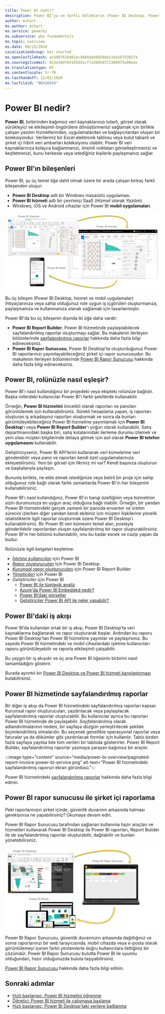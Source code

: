 ```yaml
---
title: Power BI nedir?
description: Power BI’ya ve farklı bölümlerin (Power BI Desktop, Power BI hizmeti, Power BI mobil, Rapor Sunucusu ve Power BI Embedded) birbirine uyumuna genel bakış.
author: mihart
ms.author: mihart
ms.service: powerbi
ms.subservice: pbi-fundamentals
ms.topic: overview
ms.date: 09/23/2020
LocalizationGroup: Get started
ms.openlocfilehash: acbd0761b481ec4884ab94d50de219a2d753b574
ms.sourcegitcommit: 653e18d7041d3dd1cf7a38010372366975a98eae
ms.translationtype: HT
ms.contentlocale: tr-TR
ms.lasthandoff: 12/01/2020
ms.locfileid: "96416543"
---
```

# <a name="what-is-power-bi"></a>Power BI nedir?
**Power BI**, birbirinden bağımsız veri kaynaklarınızı tutarlı, görsel olarak sürükleyici ve etkileşimli öngörülere dönüştürmenizi sağlamak için birlikte çalışan yazılım hizmetlerinden, uygulamalardan ve bağlayıcılardan oluşan bir koleksiyondur. Verileriniz bir Excel elektronik tablosu veya bulut tabanlı ve şirket içi hibrit veri ambarları koleksiyonu olabilir. Power BI veri kaynaklarınıza kolayca bağlanmanızı, önemli noktaları görselleştirmenizi ve keşfetmenizi, bunu herkesle veya istediğiniz kişilerle paylaşmanızı sağlar.

## <a name="the-parts-of-power-bi"></a>Power BI'ın bileşenleri
Power BI, şu üç temel öğe dahil olmak üzere bir arada çalışan birkaç farklı bileşenden oluşur: 
- **Power BI Desktop** adlı bir Windows masaüstü uygulaması.
- **Power BI hizmeti** adlı bir çevrimiçi SaaS (*Hizmet olarak Yazılım*). 
- Windows, iOS ve Android cihazlar için Power BI **mobil uygulamaları**.

![Power BI Desktop, Power BI hizmeti ve Power BI Mobil tümleştirmelerini gösteren diyagramın ekran görüntüsü.](media/power-bi-overview/power-bi-overview-blocks.png)

Bu üç bileşen (Power BI Desktop, hizmet ve mobil uygulamalar) ihtiyaçlarınıza veya sahip olduğunuz role uygun iş içgörüleri oluşturmanıza, paylaşmanıza ve kullanmanıza olanak sağlamak için tasarlanmıştır.

Power BI'da bu üç bileşenin dışında iki öğe daha vardır:

- **Power BI Report Builder**, Power BI hizmetinde paylaşılabilecek sayfalandırılmış raporlar oluşturmayı sağlar. Bu makalenin ilerleyen bölümlerinde [sayfalandırılmış raporlar](#paginated-reports-in-the-power-bi-service) hakkında daha fazla bilgi edineceksiniz.
- **Power BI Rapor Sunucusu**, Power BI Desktop'ta oluşturduğunuz Power BI raporlarınızı yayımlayabileceğiniz şirket içi rapor sunucusudur. Bu makalenin ilerleyen bölümlerinde [Power BI Rapor Sunucusu](#on-premises-reporting-with-power-bi-report-server) hakkında daha fazla bilgi edineceksiniz.

## <a name="how-power-bi-matches-your-role"></a>Power BI, rolünüzle nasıl eşleşir?
Power BI'ı nasıl kullandığınız bir projedeki veya ekipteki rolünüze bağlıdır. Başka rollerdeki kullanıcılar Power BI'ı farklı şekillerde kullanabilir.

Örneğin, **Power BI hizmetini** öncelikli olarak raporları ve panoları görüntülemek için kullanabilirsiniz. Sürekli hesaplama yapan, iş raporları oluşturan iş arkadaşınız raporları oluşturmak ve sonra da bunları görüntüleyebileceğiniz Power BI hizmetine yayımlamak için **Power BI Desktop**'ı veya **Power BI Report Builder**'ı yoğun olarak kullanabilir. Satış departmanındaki başka biri, satış kotalarındaki ilerleme durumu izlemek ve yeni olası müşteri bilgilerinde detaya gitmek için asıl olarak **Power BI telefon uygulamasını** kullanabilir.

Geliştiriciyseniz, Power BI API’lerini kullanarak veri kümelerine veri gönderebilir veya pano ve raporları kendi özel uygulamalarınıza ekleyebilirsiniz. Yeni bir görsel için fikriniz mi var? Kendi başınıza oluşturun ve başkalarıyla paylaşın.  

Bununla birlikte, ne elde etmek istediğinize veya belirli bir proje için sahip olduğunuz role bağlı olarak farklı zamanlarda Power BI'ın her bileşenini kullanabilirsiniz.

Power BI'ı nasıl kullandığınız, Power BI'ın hangi özelliğinin veya hizmetinin sizin durumunuza en uygun araç olduğuna bağlı olabilir. Örneğin, bir yandan Power BI hizmetindeki gerçek zamanlı bir panoda envanter ve üretim sürecini izlerken diğer yandan kendi ekibiniz için müşteri ilişkilerine yönelik istatistiklerle ilgili raporlar oluşturmak üzere Power BI Desktop'ı kullanabilirsiniz. Bir Power BI veri kümesini temel alan, postayla gönderilebilir raporlardan oluşan sayfalandırılmış bir rapor oluşturabilirsiniz. Power BI'ın her bölümü kullanılabilir, onu bu kadar esnek ve cazip yapan da budur.

Rolünüzle ilgili belgeleri keşfetme:
- [*İşletme kullanıcıları*](../consumer/end-user-consumer.md) için Power BI
- [*Rapor oluşturucuları*](desktop-what-is-desktop.md) için Power BI Desktop
- [*Kurumsal rapor oluşturucuları*](../paginated-reports/paginated-reports-report-builder-power-bi.md) için Power BI Report Builder
- [*Yöneticileri*](../admin/service-admin-administering-power-bi-in-your-organization.md) için Power BI
- *Geliştiriciler* için Power BI
    * [Power BI ile tümleşik analiz](../developer/embedded/embedding.md)
    * [Azure'da Power BI Embedded nedir?](../developer/embedded/azure-pbie-what-is-power-bi-embedded.md)
    * [Power BI’daki görseller](../developer/visuals/power-bi-custom-visuals.md)
    * [Geliştiriciler Power BI API ile neler yapabilir?](../developer/automation/overview-of-power-bi-rest-api.md)

## <a name="the-flow-of-work-in-power-bi"></a>Power BI'daki iş akışı
Power BI’da kullanılan ortak bir iş akışı, Power BI Desktop’ta veri kaynaklarına bağlanarak ve rapor oluşturarak başlar. Ardından bu raporu Power BI Desktop'tan Power BI hizmetine yayımlar ve paylaşırsınız. Bu sayede Power BI hizmetindeki ve mobil cihazlardaki işletme kullanıcıları raporu görüntüleyebilir ve raporla etkileşimli çalışabilir.

Bu yaygın bir iş akışıdır ve üç ana Power BI öğesinin birbirini nasıl tamamladığını gösterir.

Burada ayrıntılı bir [Power BI Desktop ve Power BI hizmeti karşılaştırması](../fundamentals/service-service-vs-desktop.md) bulabilirsiniz.

## <a name="paginated-reports-in-the-power-bi-service"></a>Power BI hizmetinde sayfalandırılmış raporlar

Bir diğer iş akışı da Power BI hizmetindeki sayfalandırılmış raporları kapsar. Kurumsal rapor oluşturucuları, yazdırılacak veya paylaşılacak sayfalandırılmış raporlar oluşturabilir. Bu kullanıcılar ayrıca bu raporları Power BI hizmetinde de paylaşabilir. *Sayfalandırılmış* olarak adlandırılmalarının nedeni, bir sayfaya düzgün yerleştirilecek şekilde biçimlendirilmiş olmalarıdır. Bu seçenek genellikle operasyonel raporlar veya faturalar ya da dökümler gibi yazdırılacak formlar için kullanılır. Tablo birden fazla sayfaya yayılsa bile tüm verileri bir tabloda gösterirler. Power BI Report Builder, sayfalandırılmış raporlar yazmaya yarayan bağımsız bir araçtır.

:::image type="content" source="media/power-bi-overview/paginated-report-invoice-power-bi-service.png" alt-text="Power BI hizmetindeki sayfalandırılmış raporun ekran görüntüsü.":::

Power BI hizmetindeki [sayfalandırılmış raporlar](../paginated-reports/paginated-reports-report-builder-power-bi.md) hakkında daha fazla bilgi edinin.

## <a name="on-premises-reporting-with-power-bi-report-server"></a>Power BI rapor sunucusu ile şirket içi raporlama

Peki raporlarınızın şirket içinde, güvenlik duvarının arkasında kalması gerekiyorsa ne yapabilirsiniz?  Okumaya devam edin.

Power BI Rapor Sunucusu tarafından sağlanan kullanıma hazır araçları ve hizmetleri kullanarak Power BI Desktop ile Power BI raporları, Report Builder ile de sayfalandırılmış raporlar oluşturabilir, dağıtabilir ve bunları yönetebilirsiniz.

![Power BI Rapor Sunucusu, hizmet ve mobil tümleştirmelerini gösteren diyagramın ekran görüntüsü.](media/power-bi-overview/power-bi-report-server2.png)

Power BI Rapor Sunucusu, güvenlik duvarınızın arkasında dağıttığınız ve sonra raporlarınızı bir web tarayıcısında, mobil cihazda veya e-posta olarak görüntülemeyi içeren farklı yöntemlerle doğru kullanıcılara ilettiğiniz bir çözümdür. Power BI Rapor Sunucusu bulutta Power BI ile uyumlu olduğundan, hazır olduğunuzda buluta taşıyabilirsiniz. 

[Power BI Rapor Sunucusu](../report-server/get-started.md) hakkında daha fazla bilgi edinin.

## <a name="next-steps"></a>Sonraki adımlar
- [Hızlı başlangıç: Power BI hizmetini öğrenme](../consumer/end-user-experience.md)   
- [Öğretici: Power BI hizmeti ile çalışmaya başlama](service-get-started.md)
- [Hızlı başlangıç: Power BI Desktop'taki verilere bağlanma](../connect-data/desktop-quickstart-connect-to-data.md)
